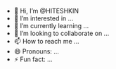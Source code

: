 - 👋 Hi, I’m @HITESHKIN
- 👀 I’m interested in ...
- 🌱 I’m currently learning ...
- 💞️ I’m looking to collaborate on ...
- 📫 How to reach me ...
- 😄 Pronouns: ...
- ⚡ Fun fact: ...

<!---
HITESHKIN/HITESHKIN is a ✨ special ✨ repository because its `README.md` (this file) appears on your GitHub profile.
You can click the Preview link to take a look at your changes.
--->
